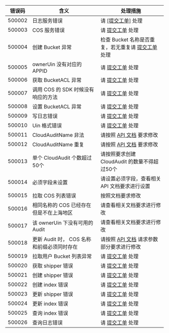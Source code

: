 | 错误码 | 含义                                       | 处理措施                                                     |
| ------ | ------------------------------------------ | ------------------------------------------------------------ |
| 500002 | 日志服务错误                               | 请 [[提交工单]](https://console.cloud.tencent.com/workorder/category) 处理 |
| 500003 | COS 服务错误                               | 请 [提交工单](https://console.cloud.tencent.com/workorder/category) 处理 |
| 500004 | 创建 Bucket 异常                           | 检查 Bucket 名称是否重复，若无重复请 [提交工单](https://console.cloud.tencent.com/workorder/category) 处理 |
| 500005 | ownerUin 没有对应的 APPID                  | 请 [提交工单](https://console.cloud.tencent.com/workorder/category) 处理 |
| 500006 | 获取 BucketACL 异常                        | 请 [提交工单](https://console.cloud.tencent.com/workorder/category) 处理 |
| 500007 | 调用 COS 的 SDK 时候没有响应的方法         | 请 [提交工单](https://console.cloud.tencent.com/workorder/category) 处理 |
| 500008 | 设置 BucketACL 异常                        | 请 [提交工单](https://console.cloud.tencent.com/workorder/category) 处理 |
| 500009 | 写日志错误                                 | 请 [提交工单](https://console.cloud.tencent.com/workorder/category) 处理 |
| 500010 | Uin 格式错误                               | 请 [提交工单](https://console.cloud.tencent.com/workorder/category) 处理 |
| 500011 | CloudAuditName 非法                        | 请按照 [API 文档](https://cloud.tencent.com/document/product/629/12364) 要求修改 |
| 500012 | CloudAuditName 重复                        | 请按照 [API 文档](https://cloud.tencent.com/document/product/629/12364) 要求修改 |
| 500013 | 单个 CloudAudit 个数超过50个               | 请按照要求创建 CloudAudit 的数量不得超过50个                 |
| 500014 | 必须字段未设置                             | 请设置必须字段，查看相关 API 文档要求进行设置                |
| 500015 | 拉取 COS 列表错误                          | 按照文档要求修改                                             |
| 500016 | 相同名称的 COS 已经存在但是不在上海地区    | 请查看相关文档要求进行修改                                   |
| 500017 | 该 ownerUin 下没有可用的 Audit             | 请查看相关文档要求进行修改                                   |
| 500018 | 更新 Audit 时， COS 名称和前缀必须同时存在 | 请按照 [API 文档](https://cloud.tencent.com/document/product/629/12369) 请求参数部分要求进行修改 |
| 500019 | 拉取用户 Bucket 列表异常                   | 请 [提交工单](https://console.cloud.tencent.com/workorder/category) 处理 |
| 500020 | 获取 shipper 错误                          | 请 [提交工单](https://console.cloud.tencent.com/workorder/category) 处理 |
| 500021 | 创建 shipper 错误                          | 请 [提交工单](https://console.cloud.tencent.com/workorder/category) 处理 |
| 500022 | 创建 index 错误                            | 请 [提交工单](https://console.cloud.tencent.com/workorder/category) 处理 |
| 500023 | 更新 shipper 错误                          | 请 [提交工单](https://console.cloud.tencent.com/workorder/category) 处理 |
| 500024 | 更新 index 错误                            | 请 [提交工单](https://console.cloud.tencent.com/workorder/category) 处理 |
| 500025 | 查询 index 错误                            | 请 [提交工单](https://console.cloud.tencent.com/workorder/category) 处理 |
| 500026 | 查询日志错误                               | 请 [提交工单](https://console.cloud.tencent.com/workorder/category) 处理 |

